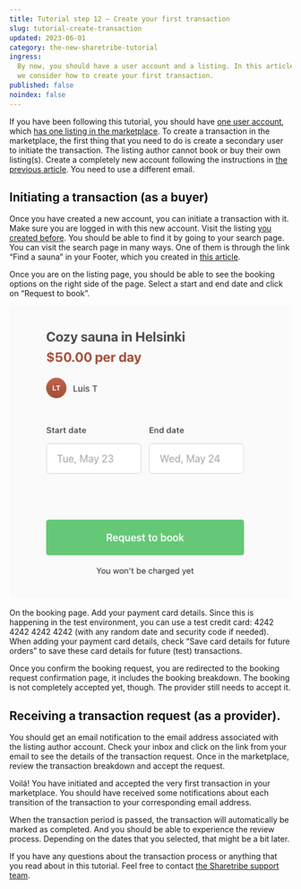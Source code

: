```yaml
---
title: Tutorial step 12 – Create your first transaction
slug: tutorial-create-transaction
updated: 2023-06-01
category: the-new-sharetribe-tutorial
ingress:
  By now, you should have a user account and a listing. In this article,
  we consider how to create your first transaction.
published: false
noindex: false
---
```


If you have been following this tutorial, you should have
[one user account](www.sharetribe.com/docs/pilot-day-guides/sign-up-as-a-user),
which
[has one listing in the marketplace](https://www.sharetribe.com/docs/pilot-day-guides/creating-your-first-listing).
To create a transaction in the marketplace, the first thing that you
need to do is create a secondary user to initiate the transaction. The
listing author cannot book or buy their own listing(s). Create a
completely new account following the instructions in
[the previous article](www.sharetribe.com/docs/pilot-day-guides/sign-up-as-a-user).
You need to use a different email.

## Initiating a transaction (as a buyer)

Once you have created a new account, you can initiate a transaction with
it. Make sure you are logged in with this new account. Visit the listing
[you created before](https://www.sharetribe.com/docs/operator-guides/creating-your-first-listing).
You should be able to find it by going to your search page. You can
visit the search page in many ways. One of them is through the link
“Find a sauna” in your Footer, which you created in
[this article](https://www.sharetribe.com/docs/operator-guides/modifying-the-footer).

Once you are on the listing page, you should be able to see the booking
options on the right side of the page. Select a start and end date and
click on “Request to book”.

![booking page](./bookingpage.png)

On the booking page. Add your payment card details. Since this is
happening in the test environment, you can use a test credit card: 4242
4242 4242 4242 (with any random date and security code if needed). When
adding your payment card details, check “Save card details for future
orders” to save these card details for future (test) transactions.

Once you confirm the booking request, you are redirected to the booking
request confirmation page, it includes the booking breakdown. The
booking is not completely accepted yet, though. The provider still needs
to accept it.

## Receiving a transaction request (as a provider).

You should get an email notification to the email address associated
with the listing author account. Check your inbox and click on the link
from your email to see the details of the transaction request. Once in
the marketplace, review the transaction breakdown and accept the
request.

Voilá! You have initiated and accepted the very first transaction in
your marketplace. You should have received some notifications about each
transition of the transaction to your corresponding email address.

When the transaction period is passed, the transaction will
automatically be marked as completed. And you should be able to
experience the review process. Depending on the dates that you selected,
that might be a bit later.

If you have any questions about the transaction process or anything that
you read about in this tutorial. Feel free to contact
[the Sharetribe support team](mailto:help@sharetribe.com).
